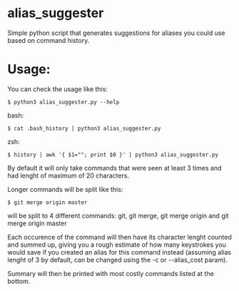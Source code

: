 # alias_suggester
Simple python script that generates suggestions for aliases you could use based on command history.

# Usage:

You can check the usage like this:

``$ python3 alias_suggester.py --help``

bash:

``$ cat .bash_history | python3 alias_suggester.py``

zsh:

``$ history | awk '{ $1=""; print $0 }' | python3 alias_suggester.py``

By default it will only take commands that were seen at least 3 times and had lenght of maximum of 20 characters.

Longer commands will be split like this:

``$ git merge origin master``

will be split to 4 different commands:
git, git merge, git merge origin and git merge origin master 

Each occurence of the command will then have its character lenght counted and summed up, giving you a rough estimate of how many keystrokes you would save if you created an alias for this command instead (assuming alias lenght of 3 by default, can be changed using the -c or --alias_cost param).

Summary will then be printed with most costly commands listed at the bottom.
